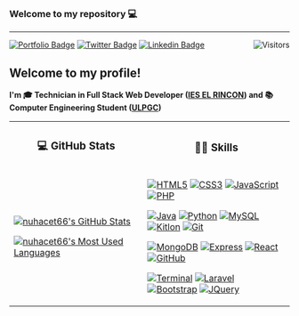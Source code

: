 ### Welcome to my repository 💻

---

[![Portfolio Badge](https://img.shields.io/badge/-Portfolio-Portfolio?color=yellowgreen&style=for-the-badge&link=https://nuhacet66.github.io)]((https://nuhacet66.github.io))
[![Twitter Badge](https://img.shields.io/badge/-Twitter-%231877F2.svg?color=blue&logoColor=white&logo=twitter&style=for-the-badge&link=https://twitter.com/nuhacet2)](https://twitter.com/nuhacet2)
[![Linkedin Badge](https://img.shields.io/badge/-LinkedIn-LinkedIn?color=informational&style=for-the-badge&logo=Linkedin&logoColor=white&link=https://www.linkedin.com/in/nuhacet-travieso-del-rosario-01b72a177/)](https://www.linkedin.com/in/nuhacet-travieso-del-rosario-01b72a177/)
[<img align="right" src="https://api.visitorbadge.io/api/visitors?path=https%3A%2F%2Fgithub.com%2Fnuhacet66&countColor=%23dce775&style=square" alt="Visitors"/>](https://www.visitorbadge.io/)

## Welcome to my profile!

**I'm 🎓 Technician in Full Stack Web Developer ([IES EL RINCON]("")) and 📚 Computer Engineering Student ([ULPGC](https://www.ulpgc.es/))**

<table>
<tr>
<th>

### 💻 GitHub Stats

</th>
<th>

### 👨‍💻 Skills

</th>
</tr>
<tr>
<td>

[![nuhacet66's GitHub Stats](https://github-readme-stats.vercel.app/api?username=nuhacet66&show_icons=true&theme=dracula&include_all_commits=true&hide_rank=false&hide_title=true)](https://github.com/anuraghazra/github-readme-stats)

[![nuhacet66's Most Used Languages](https://github-readme-stats.vercel.app/api/top-langs/?username=nuhacet66&layout=compact&theme=dracula&hide_title=true)](https://github.com/anuraghazra/github-readme-stats)
</a>

</td>
<td>

[![HTML5](https://img.shields.io/badge/-HTML5-black?style=flat&logo=html5)](https://html.spec.whatwg.org/multipage/)
[![CSS3](https://img.shields.io/badge/-CSS3-black?style=flat&logo=css3&logoColor=blue)](https://www.w3.org/TR/CSS/#css)
[![JavaScript](https://img.shields.io/badge/-JavaScript-black?style=flat&logo=javascript)](https://developer.mozilla.org/es/docs/Web/JavaScript)
[![PHP](https://img.shields.io/badge/-PHP-black?style=flat&logo=php)](https://www.php.net/)

[![Java](https://img.shields.io/badge/-Java-black?style=flat&logo=java&logoColor=orange)](https://www.oracle.com/java/)
[![Python](https://img.shields.io/badge/-Python-black?style=flat&logo=python)](https://www.python.org/)
[![MySQL](https://img.shields.io/badge/-MySQL-black?style=flat&logo=mysql)](https://www.mysql.com/)
[![Kitlon](https://img.shields.io/badge/-kotlin-black?style=flat&logo=kotlin)](https://developer.android.com/)
[![Git](https://img.shields.io/badge/-Git-black?style=flat&logo=git)](https://git-scm.com/)

[![MongoDB](https://img.shields.io/badge/-MongoDB-black?style=flat&logo=mongodb)](https://www.mongodb.com/es)
[![Express](https://img.shields.io/badge/-Express-black?style=flat&logo=express)](https://expressjs.com/)
[![React](https://img.shields.io/badge/-React-black?style=flat&logo=react)](https://es.reactjs.org/)
[![GitHub](https://img.shields.io/badge/-GitHub-black?style=flat&logo=github)](https://github.com)


[![Terminal](https://img.shields.io/badge/-Terminal-black?style=flat&logo=iterm2&logoColor=ffffff)](https://www.ubuntupit.com/best-linux-commands-to-run-in-the-terminal/)
[![Laravel](https://img.shields.io/badge/-Laravel-black?style=flat&logo=laravel&)](https://laravel.com/)
[![Bootstrap](https://img.shields.io/badge/-Bootstrap-black?style=flat&logo=bootstrap)](https://getbootstrap.com/)
[![JQuery](https://img.shields.io/badge/-JQuery-black?style=flat&logo=jquery&logoColor=0769ad)](https://jquery.com/)

</td>
</tr>
</table>
